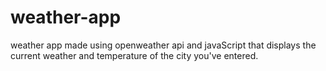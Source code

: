 # weather-app
weather app made using openweather api and javaScript that displays the current weather and temperature of the city you've entered.
